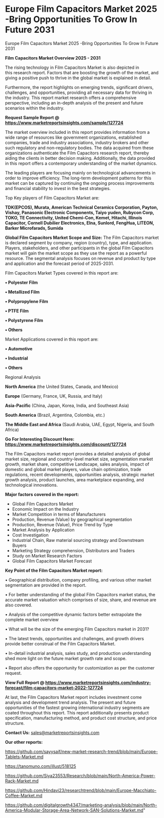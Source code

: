 # Europe Film Capacitors Market 2025 -Bring Opportunities To Grow In Future 2031
Europe Film Capacitors Market 2025 -Bring Opportunities To Grow In Future 2031

<Strong> Film Capacitors Market Overview 2025 - 2031</strong>

The rising technology in Film Capacitors Market is also depicted in this research report. Factors that are boosting the growth of the market, and giving a positive push to thrive in the global market is explained in detail.

Furthermore, the report highlights on emerging trends, significant drivers, challenges, and opportunities, providing all necessary data for thriving in the industry. This report market research offers a comprehensive perspective, including an in-depth analysis of the present and future scenarios within the industry.

<strong>Request Sample Report @ <a href=https://www.marketreportsinsights.com/sample/127724>https://www.marketreportsinsights.com/sample/127724</a></strong>

The market overview included in this report provides information from a wide range of resources like government organizations, established companies, trade and industry associations, industry brokers and other such regulatory and non-regulatory bodies. The data acquired from these organizations authenticate the Film Capacitors research report, thereby aiding the clients in better decision making. Additionally, the data provided in this report offers a contemporary understanding of the market dynamics.

The leading players are focusing mainly on technological advancements in order to improve efficiency. The long-term development patterns for this market can be captured by continuing the ongoing process improvements and financial stability to invest in the best strategies.

Top Key players of Film Capacitors Market are:

<strong>TDK(EPCOS), Murata, American Technical Ceramics Corporation, Payton, Vishay, Panasonic Electronic Components, Taiyo yuden, Rubycon Corp, TOKO, TE Connectivity, United Chemi-Con, Kemet, Hitachi, Illinois Capacitor, Cornell Dubilier Electronics, Elna, Sunlord, FengHua, LITEON, Barker Microfarads, Sumida</strong>

<strong><b>Global Film Capacitors Market Scope and Size:</b></strong>
The Film Capacitors market is declared segment by company, region (country), type, and application. Players, stakeholders, and other participants in the global Film Capacitors market will gain the market scope as they use the report as a powerful resource. The segmental analysis focuses on revenue and product by type and application and the forecast period of 2025-2031.

Film Capacitors Market Types covered in this report are:

<strong>• Polyester Film

• Metallized Film

• Polypropylene Film

• PTFE Film

• Polystyrene Film

• Others</strong>

Market Applications covered in this report are:

<strong>• Automotive

• Industrial

• Others</strong> 

Regional Analysis

<strong>North America</strong> (the United States, Canada, and Mexico)

<strong>Europe</strong> (Germany, France, UK, Russia, and Italy)

<strong>Asia-Pacific</strong> (China, Japan, Korea, India, and Southeast Asia)

<strong>South America</strong> (Brazil, Argentina, Colombia, etc.)

<strong>The Middle East and Africa</strong> (Saudi Arabia, UAE, Egypt, Nigeria, and South Africa)

<strong>Go For Interesting Discount Here: <a href=https://www.marketreportsinsights.com/discount/127724>https://www.marketreportsinsights.com/discount/127724</a></strong>

The Film Capacitors market report provides a detailed analysis of global market size, regional and country-level market size, segmentation market growth, market share, competitive Landscape, sales analysis, impact of domestic and global market players, value chain optimization, trade regulations, recent developments, opportunities analysis, strategic market growth analysis, product launches, area marketplace expanding, and technological innovations.

<strong><b>Major factors covered in the report:</b></strong>
<ul>
  <li>Global Film Capacitors Market </li>
  <li>Economic Impact on the Industry</li>
  <li>Market Competition in terms of Manufacturers</li>
  <li>Production, Revenue (Value) by geographical segmentation</li>
  <li>Production, Revenue (Value), Price Trend by Type</li>
  <li>Market Analysis by Application</li>
  <li>Cost Investigation</li>
  <li>Industrial Chain, Raw material sourcing strategy and Downstream Buyers</li>
  <li>Marketing Strategy comprehension, Distributors and Traders</li>
  <li>Study on Market Research Factors</li>
  <li>Global Film Capacitors Market Forecast</li>
</ul>

<strong><b>Key Point of the Film Capacitors Market report:</b></strong>

• Geographical distribution, company profiling, and various other market segmentation are provided in the report.

• For better understanding of the global Film Capacitors market status, the accurate market valuation which comprises of size, share, and revenue are also covered.

• Analysis of the competitive dynamic factors better extrapolate the complete market overview

• What will be the size of the emerging Film Capacitors market in 2031?

• The latest trends, opportunities and challenges, and growth drivers provide better construal of the Film Capacitors Market.

• In-detail industrial analysis, sales study, and production understanding shed more light on the future market growth rate and scope.

• Report also offers the opportunity for customization as per the customer request.

<strong><b>View Full Report @ <a href=https://www.marketreportsinsights.com/industry-forecast/film-capacitors-market-2022-127724>https://www.marketreportsinsights.com/industry-forecast/film-capacitors-market-2022-127724</a></b></strong>


At last, the Film Capacitors Market report includes investment come analysis and development trend analysis. The present and future opportunities of the fastest growing international industry segments are coated throughout this report. This report additionally presents product specification, manufacturing method, and product cost structure, and price structure.

<strong>Contact Us:</strong>
sales@marketreportsinsights.com

<strong>Our other reports:</strong>

<a href=https://github.com/sayysaif/new-market-research-trend/blob/main/Europe-Tablets-Market.md>https://github.com/sayysaif/new-market-research-trend/blob/main/Europe-Tablets-Market.md</a>

<a href=https://tanomuno.com/illust/518125>https://tanomuno.com/illust/518125</a>

<a href=https://github.com/Siya23553/Research/blob/main/North-America-Power-Rack-Market.md>https://github.com/Siya23553/Research/blob/main/North-America-Power-Rack-Market.md</a>

<a href=https://github.com/Hindavi23/researchtrend/blob/main/Europe-Macchiato-Coffee-Market.md>https://github.com/Hindavi23/researchtrend/blob/main/Europe-Macchiato-Coffee-Market.md</a>

<a href=https://github.com/digitalgrowth4347/marketing-analysis/blob/main/North-America-Modular-Storage-Area-Network-SAN-Solutions-Market.md>https://github.com/digitalgrowth4347/marketing-analysis/blob/main/North-America-Modular-Storage-Area-Network-SAN-Solutions-Market.md</a>"
